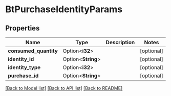 # BtPurchaseIdentityParams

## Properties

Name | Type | Description | Notes
------------ | ------------- | ------------- | -------------
**consumed_quantity** | Option<**i32**> |  | [optional]
**identity_id** | Option<**String**> |  | [optional]
**identity_type** | Option<**i32**> |  | [optional]
**purchase_id** | Option<**String**> |  | [optional]

[[Back to Model list]](../README.md#documentation-for-models) [[Back to API list]](../README.md#documentation-for-api-endpoints) [[Back to README]](../README.md)


